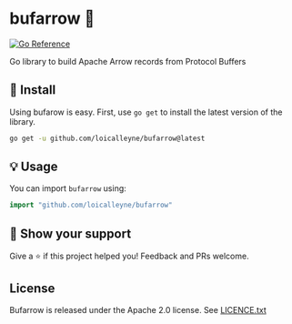 bufarrow 🦬 
===================
[![Go Reference](https://pkg.go.dev/badge/github.com/loicalleyne/bufarrow.svg)](https://pkg.go.dev/github.com/loicalleyne/bufarrow)

Go library to build Apache Arrow records from Protocol Buffers

## 🚀 Install

Using bufarow is easy. First, use `go get` to install the latest version
of the library.

```sh
go get -u github.com/loicalleyne/bufarrow@latest
```

## 💡 Usage

You can import `bufarrow` using:

```go
import "github.com/loicalleyne/bufarrow"
```

## 💫 Show your support

Give a ⭐️ if this project helped you!
Feedback and PRs welcome.

## License

Bufarrow is released under the Apache 2.0 license. See [LICENCE.txt](LICENCE.txt)